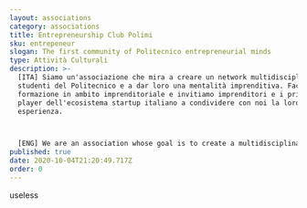 ```yaml
---
layout: associations
category: associations
title: Entrepreneurship Club Polimi
sku: entrepeneur
slogan: The first community of Politecnico entrepreneurial minds
type: Attività Culturali
description: >-
  [ITA] Siamo un'associazione che mira a creare un network multidisciplinare tra
  studenti del Politecnico e a dar loro una mentalità imprenditiva. Facciamo
  formazione in ambito imprenditoriale e invitiamo imprenditori e i principali
  player dell'ecosistema startup italiano a condividere con noi la loro
  esperienza. 



  [ENG] We are an association whose goal is to create a multidisciplinary network among Politecnico students and to give the an entrepreneurial mindset. We teach entrepreneurial topics and we invite entrepreneurs and the main player of the Italian startup ecosystem to share with us their experience.
published: true
date: 2020-10-04T21:20:49.717Z
order: 0
---
```

useless